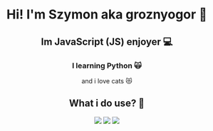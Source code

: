 <h1 align="center">Hi! I'm Szymon aka groznyogor 👋</h1>

<h2 align="center">Im JavaScript (JS) enjoyer 💻</h2>

<h3 align="center">I learning Python 🙀</h3>
<p align="center"> and i love cats 😻</p>

<h2 align="center">What i do use? 🗿</h2>

<p align="center">
  <img src="https://img.shields.io/badge/YouTube-FF0000?style=for-the-badge&logo=youtube&logoColor=white">
  <img src="https://img.shields.io/badge/intellijidea-000000?style=for-the-badge&logo=intellijidea&logoColor=white"> 
  <img src="https://img.shields.io/badge/Discord-7289DA?style=for-the-badge&logo=discord&logoColor=white">
